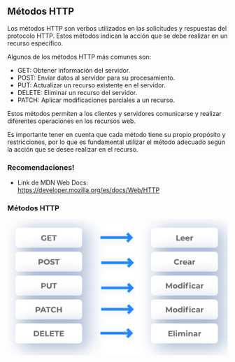 
## Métodos HTTP

Los métodos HTTP son verbos utilizados en las solicitudes y respuestas del protocolo HTTP. Estos métodos indican la acción que se debe realizar en un recurso específico.

Algunos de los métodos HTTP más comunes son:

- GET: Obtener información del servidor.
- POST: Enviar datos al servidor para su procesamiento.
- PUT: Actualizar un recurso existente en el servidor.
- DELETE: Eliminar un recurso del servidor.
- PATCH: Aplicar modificaciones parciales a un recurso.

Estos métodos permiten a los clientes y servidores comunicarse y realizar diferentes operaciones en los recursos web.

Es importante tener en cuenta que cada método tiene su propio propósito y restricciones, por lo que es fundamental utilizar el método adecuado según la acción que se desee realizar en el recurso.

### Recomendaciones!

- Link de MDN Web Docs: https://developer.mozilla.org/es/docs/Web/HTTP

### Métodos HTTP

![Métodos HTTP](../images/metodoshttp.png)
